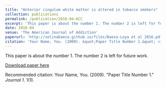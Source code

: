 ```yaml
---
title: "Anterior cingulum white matter is altered in tobacco smokers"
collection: publications
permalink: /publication/2016-04-ACC
excerpt: 'This paper is about the number 1. The number 2 is left for future work.'
date: 2016-04
venue: 'The American Journal of Addiction'
paperurl: 'http://selinabaeza.github.io/files/Baeza-Loya et al 2016.pdf'
citation: 'Your Name, You. (2009). &quot;Paper Title Number 1.&quot; <i>Journal 1</i>. 1(1).'
---
```

This paper is about the number 1. The number 2 is left for future work.

[Download paper here](http://academicpages.github.io/files/paper1.pdf)

Recommended citation: Your Name, You. (2009). "Paper Title Number 1." <i>Journal 1</i>. 1(1).

